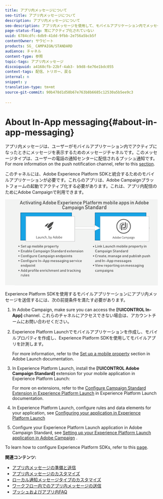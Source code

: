 ```yaml
---
title: アプリ内メッセージについて
seo-title: アプリ内メッセージについて
description: アプリ内メッセージについて
seo-description: アプリ内メッセージを使用して、モバイルアプリケーション内でメッセージまたはアラートを表示します。
page-status-flag: 常にアクティブ化されていない
uuid: 6784cdfc-6db9-41dd-9fbb-2e756a5bcb5f
contentOwner: サウビート
products: SG_ CAMPAIGN/STANDARD
audience: チャネル
content-type: 参照
topic-tags: アプリ内メッセージ
discoiquuid: a4168cfb-22bf-4ab3- b9d8-6e76e1bdc055
context-tags: 配信、トリガー、戻る
internal: n
snippet: y
translation-type: tm+mt
source-git-commit: 90b478d1d58b67e763b8b6685c12530a5b5ee9c3

---
```



# About In-App messaging{#about-in-app-messaging}

アプリ内メッセージは、ユーザーがモバイルアプリケーション内でアクティブになったときにメッセージを表示するためのメッセージチャネルです。このメッセージタイプは、ユーザーの電話の通知センターに配信されるプッシュ通知です。For more information on the push notification channel, refer to this [section](../../channels/using/about-push-notifications.md).

このチャネルには、Adobe Experience Platform SDKと統合するためのモバイルアプリケーションが必要です。これらのアプリは、Adobe Campaignプラットフォームの起動でアクティブ化する必要があります。これは、アプリ内配信のためにAdobe Campaignで利用できます。

![](assets/launch_campaign.png)

Experience Platform SDKを使用するモバイルアプリケーションにアプリ内メッセージを送信するには、次の前提条件を満たす必要があります。

1. In Adobe Campaign, make sure you can access the **[!UICONTROL In-App]** channel. これらのチャネルにアクセスできない場合は、アカウントチームにお問い合わせください。
1. Experience Platform Launchでモバイルアプリケーションを作成し、モバイルプロパティを作成し、Experience Platform SDKを使用してモバイルアプリを計測します。

   For more information, refer to the [Set up a mobile property](https://aep-sdks.gitbook.io/docs/getting-started/create-a-mobile-property) section in Adobe Launch documentation.

1. In Experience Platform Launch, install the **[!UICONTROL Adobe Campaign Standard]** extension for your mobile application in Experience Platform Launch:

   For more on extensions, refer to the [Configure Campaign Standard Extension in Experience Platform Launch](https://aep-sdks.gitbook.io/docs/using-mobile-extensions/adobe-campaign-standard) in Experience Platform Launch documentation.

1. In Experience Platform Launch, configure rules and data elements for your application, see [Configuring your application in Experience Platform Launch](https://helpx.adobe.com/campaign/kb/configuring-app-sdk.html#ConfiguringyourapplicationinLaunch)
1. Configure your Experience Platform Launch application in Adobe Campaign Standard, see [Setting up your Experience Platform Launch application in Adobe Campaign](https://helpx.adobe.com/campaign/kb/configuring-app-sdk.html#SettingupyourAdobeLaunchapplicationinAdobeCampaign) .

To learn how to configure Experience Platform SDKs, refer to this [page](https://helpx.adobe.com/campaign/kb/configuring-app-sdk.html).

**関連コンテンツ:**

* [アプリ内メッセージの準備と送信](../../channels/using/preparing-and-sending-an-in-app-message.md)
* [アプリ内メッセージのカスタマイズ](../../channels/using/customizing-an-in-app-message.md)
* [ローカル通知メッセージタイプのカスタマイズ](../../channels/using/customizing-an-in-app-message.md#customizing-a-local-notification-message-type)
* [ワークフロー内でのアプリ内メッセージの送信](../../automating/using/in-app-delivery.md)
* [プッシュおよびアプリ内FAQ](https://helpx.adobe.com/campaign/kb/push_inapp_faq.html)